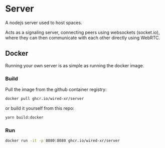 # Server

A nodejs server used to host spaces.

Acts as a signaling server, connecting peers using websockets (socket.io), where they can then communicate with each other directly using WebRTC.

## Docker

Running your own server is as simple as running the docker image.

### Build

Pull the image from the github container registry:

```bash
docker pull ghcr.io/wired-xr/server
```

or build it yourself from this repo:

```bash
yarn build:docker
```

### Run

```bash
docker run -it -p 8080:8080 ghcr.io/wired-xr/server
```
